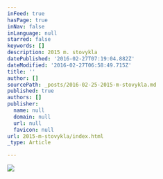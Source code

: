 ```yaml
---
inFeed: true
hasPage: true
inNav: false
inLanguage: null
starred: false
keywords: []
description: 2015 m. stovykla
datePublished: '2016-02-27T07:19:04.882Z'
dateModified: '2016-02-27T06:58:49.715Z'
title: ''
author: []
sourcePath: _posts/2016-02-25-2015-m-stovykla.md
published: true
authors: []
publisher:
  name: null
  domain: null
  url: null
  favicon: null
url: 2015-m-stovykla/index.html
_type: Article

---
```

![](https://the-grid-user-content.s3-us-west-2.amazonaws.com/ce719acb-db85-47d4-90a2-369d45ddc388.jpg)